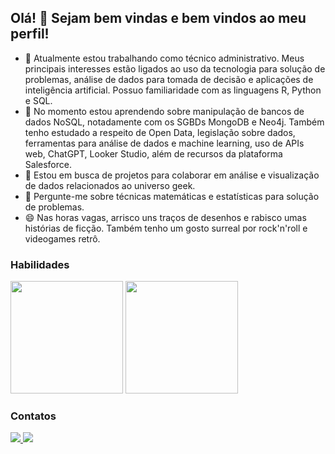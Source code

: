 ## Olá! 👋 Sejam bem vindas e bem vindos ao meu perfil!

- 🔭 Atualmente estou trabalhando como técnico administrativo. Meus principais interesses estão ligados ao uso da tecnologia para solução de problemas, análise de dados para tomada de decisão e aplicações de inteligência artificial. Possuo familiaridade com as linguagens R, Python e SQL.
- 🌱 No momento estou aprendendo sobre manipulação de bancos de dados NoSQL, notadamente com os SGBDs MongoDB e Neo4j. Também tenho estudado a respeito de Open Data, legislação sobre dados, ferramentas para análise de dados e machine learning, uso de APIs web, ChatGPT, Looker Studio, além de recursos da plataforma Salesforce.
- 👯 Estou em busca de projetos para colaborar em análise e visualização de dados relacionados ao universo geek.
- 💬 Pergunte-me sobre técnicas matemáticas e estatísticas para solução de problemas.
- 😄 Nas horas vagas, arrisco uns traços de desenhos e rabisco umas histórias de ficção. Também tenho um gosto surreal por rock'n'roll e videogames retrô. 

### Habilidades
<div id="code-stats">
  <a href="https://github.com/grloux"></a>
  <img height="180em", src="https://github-readme-stats.vercel.app/api?username=grloux&count_private=true&show_icons=true&theme=merko"/>
  <img height="180em", src="https://github-readme-stats.vercel.app/api/top-langs/?username=grloux&langs_count=10&layout=compact&theme=merko"/>
</div>  

### Contatos
<div id="social-media">
  <a href="mailto:gracilianolouredo@gmail.com" target="_blank"><img src="https://img.shields.io/badge/Gmail-D14836?style=for-the-badge&logo=gmail&logoColor=white"/>
  <a href="https://www.linkedin.com/in/graciliano-m%C3%A1rcio-santos-louredo-0b6a27205/" target="_blank"><img src="https://img.shields.io/badge/LinkedIn-0077B5?style=for-the-badge&logo=linkedin&logoColor=white"/>
</div>




